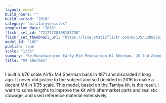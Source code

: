 ```yaml
---
layout: model
build_hours: ""
build_period: "2016"
category: "militaryvehicles"
completion_date: "2016"
flickr_set_id: "72177720308181730"
flickr_set_thumbnail_url: "https://live.staticflickr.com/65535/52888753578_acc554209b_m.jpg"
model_id: "185"
publish: true
scale: "1/35"
summary: "Re-Manufactured Early-Mid Production M4 Sherman, US 2nd Armoured Division, France, August 1944"
title: "M4 Sherman"
---
```


I built a 1/76 scale Airfix M4 Sherman back in 1971 and discarded it long ago. It never did justice to the subject and so I decided in 2016 to make a decent M4 in 1/35 scale. This model, based on the Tamiya kit, is the result. I went to some lengths to improve the kit with aftermarket parts and realistic stowage, and used reference material extensively.
